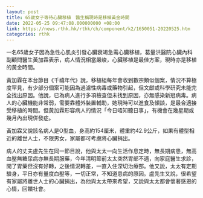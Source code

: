 ```yaml
---
layout: post
title: 65歲女子等待心臟移植　醫生稱現時是移植黃金時間
date: 2022-05-25 09:47:08.000000000 +08:00
link: https://news.rthk.hk/rthk/ch/component/k2/1650051-20220525.htm
categories: rthk
---
```


一名65歲女子因為急性心肌炎引發心臟衰竭急需心臟移植，葛量洪醫院心臟內科副顧問醫生黃加霖表示，病人情況相當嚴峻，心臟移植是最佳方案，現時亦是移植的黃金時間。 

黃加霖在本台節目《千禧年代》說，移植組每年會收到數宗類似個案，情況不算極度罕見，有少部分個案可能因為過濾性病毒或藥物引起，但文獻或科學研究未能完全找出原因。他說，已為病人進行多項檢查但未找到原因，亦無感染新冠病毒。病人的心臟機能非常弱，需要靠體外裝置輔助，她現時可以進食及傾談，是最合適接受移植的時間。但黃加霖形容病人的情況「今日唔知聽日事」，有機會在幾星期或幾月內出現併發症。

黃加霖又說該名病人是O型血，身高約154厘米，體重約42.9公斤，如果有體型相近的離世人士，不限男女，家屬都可考慮將心臟捐出。

病人的丈夫盧先生在同一節目說，他與太太一向生活作息定時，無長期病患，無高血壓無糖尿病亦無長期服藥，今年清明節前太太突然胃部不適，向家庭醫生求診，開了胃藥但沒有好轉，之後情況轉差，一直入住深切治療部。他又說，太太有定期驗身，平日亦有量度血壓等，一切正常，不知道患病的原因。盧先生又說，很希望有家屬將離世人士的心臟捐出，為他與太太帶來希望，又說與太太都會懷著感恩的心情，回饋社會。
